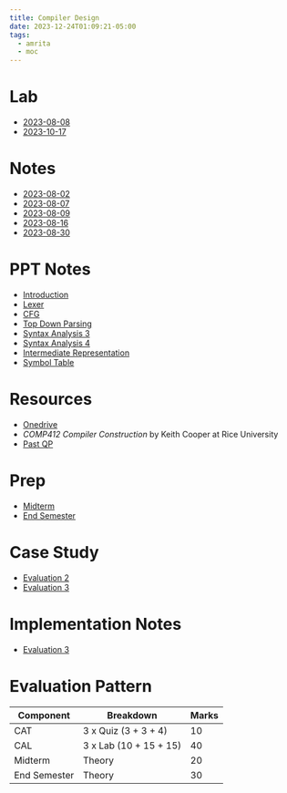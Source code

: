 ```yaml
---
title: Compiler Design
date: 2023-12-24T01:09:21-05:00
tags:
  - amrita
  - moc
---
```

# Lab
- [ 2023-08-08](202309131222.md)
- [ 2023-10-17](20231017100848.md)

# Notes
- [ 2023-08-02](202309131226.md)
- [ 2023-08-07](202309131237.md)
- [ 2023-08-09](202309131246.md)
- [ 2023-08-16](202309131251.md)
- [ 2023-08-30](202309131254.md)

# PPT Notes
- [ Introduction](20231010085759-introduction.md)
- [ Lexer](20231010095046-lexer.md)
- [ CFG](20231010105500-CFG.md)
- [ Top Down Parsing](20231010114028-top_down_parsing.md)
- [ Syntax Analysis 3](20231010123239-syntax_analysis_3.md)
- [ Syntax Analysis 4](20231011094843-syntax_analysis_4.md)
- [ Intermediate Representation](20231106091245-intermediate-representation.md)
- [ Symbol Table](20231128085907-symbol-table.md)

# Resources
- [Onedrive](https://amritavishwavidyapeetham-my.sharepoint.com/personal/p_remyakrishnan_cb_amrita_edu/_layouts/15/onedrive.aspx?id=%2Fpersonal%2Fp%5Fremyakrishnan%5Fcb%5Famrita%5Fedu%2FDocuments%2F19CSE401%20Compiler%20Design%20%2D%20CSE%20F&ga=1)
- _COMP412 Compiler Construction_ by Keith Cooper at Rice University
- [Past QP](https://amritavishwavidyapeetham-my.sharepoint.com/:f:/g/personal/cb_en_u4cse20613_cb_students_amrita_edu/EkhY-mVGSKtFiajZKMvW75EB0EnTb1qoFE8kAlmcXXejLA?e=2KZdqq)

# Prep
- [ Midterm](20231002124304-midterm.md)
- [ End Semester](20231224113912-cd_endsem.md)

# Case Study
- [ Evaluation 2](20231106210646-eval-2.md)
- [ Evaluation 3](20231201144541-eval-3.md)

# Implementation Notes
- [ Evaluation 3](20231205225104-eval-3.md)
# Evaluation Pattern

| Component   | Breakdown             | Marks|
| ------------| ----------------------| -----|
| CAT         | 3 x Quiz (3 + 3 + 4)  | 10   |
| CAL         | 3 x Lab (10 + 15 + 15)| 40   |
| Midterm     | Theory                | 20   |
| End Semester| Theory                | 30   |

